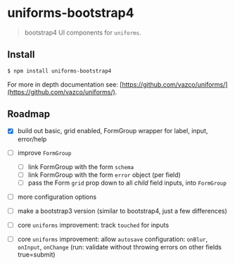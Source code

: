 # uniforms-bootstrap4

> bootstrap4 UI components for `uniforms`.

## Install

```sh
$ npm install uniforms-bootstrap4
```

For more in depth documentation see: [https://github.com/vazco/uniforms/](https://github.com/vazco/uniforms/).

## Roadmap

- [x] build out basic, grid enabled, FormGroup wrapper for
      label, input, error/help
- [ ] improve `FormGroup`
  - [ ] link FormGroup with the form `schema`
  - [ ] link FormGroup with the form `error` object (per field)
  - [ ] pass the Form `grid` prop down to all _child_ field inputs, into `FormGroup`
- [ ] more configuration options
- [ ] make a bootstrap3 version (similar to bootstrap4, just a few differences)
- [ ] core `uniforms` improvement: track `touched` for inputs
- [ ] core `uniforms` improvement: allow `autosave`
      configuration: `onBlur`, `onInput`, `onChange`
      (run: validate without throwing errors on other fields true=submit)

